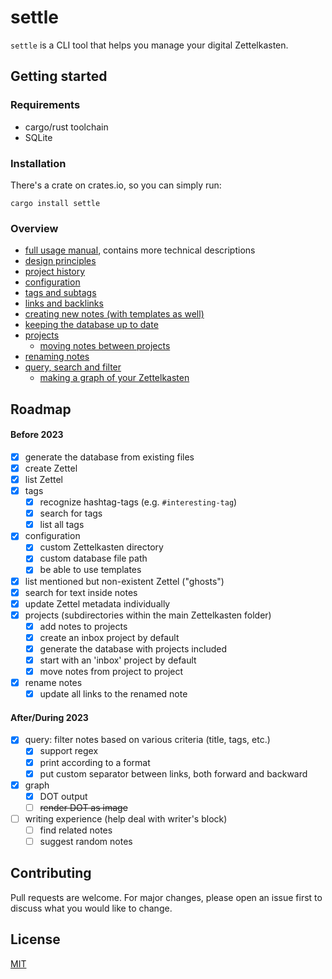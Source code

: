 # settle

`settle` is a CLI tool that helps you manage your digital Zettelkasten.

## Getting started

### Requirements

* cargo/rust toolchain
* SQLite

### Installation

There's a crate on crates.io, so you can simply run:

```
cargo install settle
```

### Overview

- [full usage manual](./doc/SETTLE_MANUAL.md), contains more technical descriptions
- [design principles](./doc/design-principles.md)
- [project history](./doc/history.md)
- [configuration](./doc/configuration.md)
- [tags and subtags](./doc/tags-and-subtags.md)
- [links and backlinks](./doc/links-and-backlinks.md)
- [creating new notes (with templates as well)](./doc/creating-notes.md)
- [keeping the database up to date](./doc/keeping-the-database-up-to-date.md)
- [projects](./doc/projects.md)
    - [moving notes between projects](./doc/moving-notes-between-projects.md)
- [renaming notes](./doc/renaming-notes.md)
- [query, search and filter](./doc/query-search-and-filter.md)
    - [making a graph of your Zettelkasten](./doc/graphs.md)

## Roadmap

#### Before 2023

- [x] generate the database from existing files
- [x] create Zettel
- [x] list Zettel
- [x] tags
    - [x] recognize hashtag-tags (e.g. `#interesting-tag`)
    - [x] search for tags
    - [x] list all tags
- [x] configuration
    - [x] custom Zettelkasten directory
    - [x] custom database file path
    - [x] be able to use templates
- [x] list mentioned but non-existent Zettel ("ghosts")
- [x] search for text inside notes
- [x] update Zettel metadata individually
- [x] projects (subdirectories within the main Zettelkasten folder)
    - [x] add notes to projects
    - [x] create an inbox project by default
    - [x] generate the database with projects included
    - [x] start with an 'inbox' project by default
    - [x] move notes from project to project
- [x] rename notes
    - [x] update all links to the renamed note

#### After/During 2023

- [x] query: filter notes based on various criteria (title, tags, etc.)
    - [x] support regex
    - [x] print according to a format
    - [x] put custom separator between links, both forward and backward
- [x] graph
    - [x] DOT output
    - [ ] ~~render DOT as image~~
- [ ] writing experience (help deal with writer's block)
    - [ ] find related notes
    - [ ] suggest random notes

## Contributing

Pull requests are welcome. For major changes, please open an issue first to
discuss what you would like to change.

<!--
Please make sure to update tests as appropriate.
-->

## License

[MIT](LICENSE)
